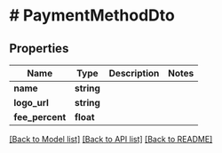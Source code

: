 # # PaymentMethodDto

## Properties

Name | Type | Description | Notes
------------ | ------------- | ------------- | -------------
**name** | **string** |  |
**logo_url** | **string** |  |
**fee_percent** | **float** |  |

[[Back to Model list]](../../README.md#models) [[Back to API list]](../../README.md#endpoints) [[Back to README]](../../README.md)
